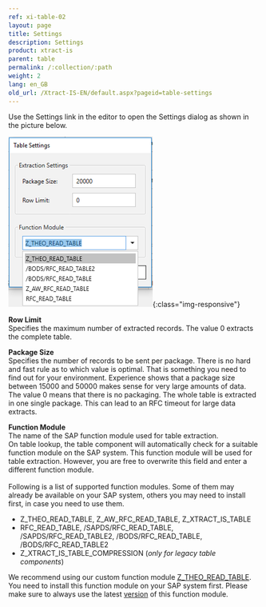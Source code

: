 ```yaml
---
ref: xi-table-02
layout: page
title: Settings
description: Settings
product: xtract-is
parent: table
permalink: /:collection/:path
weight: 2
lang: en_GB
old_url: /Xtract-IS-EN/default.aspx?pageid=table-settings
---
```


Use the Settings link in the editor to open the Settings dialog as shown in the picture below.

![XIS_Table_Settings](/img/content/Table-Settings.png){:class="img-responsive"}

**Row Limit**<br>
Specifies the maximum number of extracted records. The value 0 extracts the complete table.

**Package Size**<br>
Specifies the number of records to be sent per package. There is no hard and fast rule as to which value is optimal. That is something you need to find out for your environment. Experience shows that a package size between 15000 and 50000 makes sense for very large amounts of data. The value 0 means that there is no packaging. The whole table is extracted in one single package. This can lead to an RFC timeout for large data extracts.

**Function Module**<br>
The name of the SAP function module used for table extraction. <br>
On table lookup, the table component will automatically check for a suitable function module on the SAP system. This function module will be used for table extraction. However, you are free to overwrite this field and enter a different function module.<br>
<br>
Following is a list of supported function modules. Some of them may already be available on your SAP system, others you may need to install first, in case you need to use them.
* Z_THEO_READ_TABLE, Z_AW_RFC_READ_TABLE, Z_XTRACT_IS_TABLE
* RFC_READ_TABLE, /SAPDS/RFC_READ_TABLE, /SAPDS/RFC_READ_TABLE2, /BODS/RFC_READ_TABLE, /BODS/RFC_READ_TABLE2
* Z_XTRACT_IS_TABLE_COMPRESSION  (*only for legacy table components*)


We recommend using our custom function module [Z_THEO_READ_TABLE](https://help.theobald-software.com/en/xtract-is/sap-customizing/custom-function-module-for-table-extraction). You need to install this function module on your SAP system first.
Please make sure to always use the latest [version](https://kb.theobald-software.com/version-history/xtract-is-version-history) of this function module.
<br>
 


